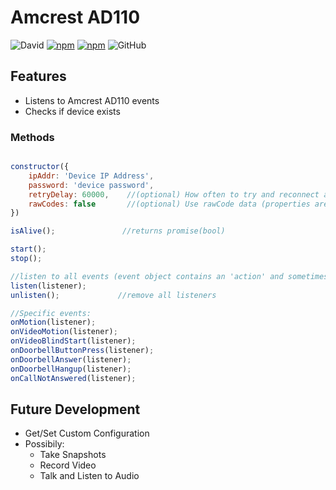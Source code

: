 # Amcrest AD110

![David](https://img.shields.io/david/bmdevx/amcrest-ad110?style=flat-square)  [![npm](https://img.shields.io/npm/dt/amcrest-ad110?style=flat-square)](https://www.npmjs.com/package/amcrest-ad110) [![npm](https://img.shields.io/npm/v/amcrest-ad110?style=flat-square)](https://www.npmjs.com/package/amcrest-ad110) ![GitHub](https://img.shields.io/github/license/bmdevx/amcrest-ad110?style=flat-square)

## Features

* Listens to Amcrest AD110 events
* Checks if device exists

### Methods

``` js

constructor({
    ipAddr: 'Device IP Address',
    password: 'device password',
    retryDelay: 60000,    //(optional) How often to try and reconnect after loosing connection
    rawCodes: false       //(optional) Use rawCode data (properties are not uniform)
})

isAlive();               //returns promise(bool)

start();
stop();

//listen to all events (event object contains an 'action' and sometimes 'data' object or an 'index' value)
listen(listener);
unlisten();             //remove all listeners

//Specific events:
onMotion(listener);
onVideoMotion(listener);
onVideoBlindStart(listener);
onDoorbellButtonPress(listener);
onDoorbellAnswer(listener);
onDoorbellHangup(listener);
onCallNotAnswered(listener);

```

## Future Development

* Get/Set Custom Configuration
* Possibily:
  * Take Snapshots
  * Record Video
  * Talk and Listen to Audio
